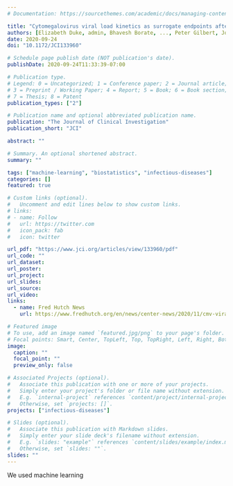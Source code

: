 ```yaml
---
# Documentation: https://sourcethemes.com/academic/docs/managing-content/

title: "Cytomegalovirus viral load kinetics as surrogate endpoints after allogeneic transplantation"
authors: [Elizabeth Duke, admin, Bhavesh Borate, ..., Peter Gilbert, Joshua Schiffer, Michael Boeckh]
date: 2020-09-24
doi: "10.1172/JCI133960"

# Schedule page publish date (NOT publication's date).
publishDate: 2020-09-24T11:33:39-07:00

# Publication type.
# Legend: 0 = Uncategorized; 1 = Conference paper; 2 = Journal article;
# 3 = Preprint / Working Paper; 4 = Report; 5 = Book; 6 = Book section;
# 7 = Thesis; 8 = Patent
publication_types: ["2"]

# Publication name and optional abbreviated publication name.
publication: "The Journal of Clinical Investigation"
publication_short: "JCI"

abstract: ""

# Summary. An optional shortened abstract.
summary: ""

tags: ["machine-learning", "biostatistics", "infectious-diseases"]
categories: []
featured: true

# Custom links (optional).
#   Uncomment and edit lines below to show custom links.
# links:
# - name: Follow
#   url: https://twitter.com
#   icon_pack: fab
#   icon: twitter

url_pdf: "https://www.jci.org/articles/view/133960/pdf"
url_code: ""
url_dataset:
url_poster:
url_project:
url_slides:
url_source:
url_video:
links:
  - name: Fred Hutch News
    url: https://www.fredhutch.org/en/news/center-news/2020/11/cmv-viral-load-antivirals.html

# Featured image
# To use, add an image named `featured.jpg/png` to your page's folder.
# Focal points: Smart, Center, TopLeft, Top, TopRight, Left, Right, BottomLeft, Bottom, BottomRight.
image:
  caption: ""
  focal_point: ""
  preview_only: false

# Associated Projects (optional).
#   Associate this publication with one or more of your projects.
#   Simply enter your project's folder or file name without extension.
#   E.g. `internal-project` references `content/project/internal-project/index.md`.
#   Otherwise, set `projects: []`.
projects: ["infectious-diseases"]

# Slides (optional).
#   Associate this publication with Markdown slides.
#   Simply enter your slide deck's filename without extension.
#   E.g. `slides: "example"` references `content/slides/example/index.md`.
#   Otherwise, set `slides: ""`.
slides: ""
---
```


We used machine learning
